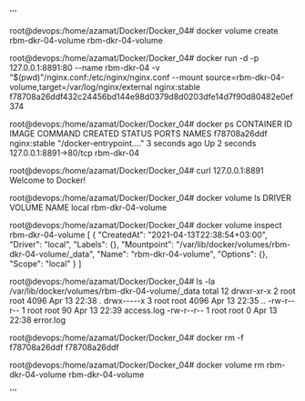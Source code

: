 '''

root@devops:/home/azamat/Docker/Docker_04# docker volume create rbm-dkr-04-volume
rbm-dkr-04-volume

root@devops:/home/azamat/Docker/Docker_04# docker run -d -p 127.0.0.1:8891:80 --name rbm-dkr-04 -v "$(pwd)"/nginx.conf:/etc/nginx/nginx.conf --mount source=rbm-dkr-04-volume,target=/var/log/nginx/external nginx:stable
f78708a26ddf432c24456bd144e98d0379d8d0203dfe14d7f90d80482e0ef374

root@devops:/home/azamat/Docker/Docker_04# docker ps
CONTAINER ID   IMAGE          COMMAND                  CREATED         STATUS         PORTS                    NAMES
f78708a26ddf   nginx:stable   "/docker-entrypoint.…"   3 seconds ago   Up 2 seconds   127.0.0.1:8891->80/tcp   rbm-dkr-04

root@devops:/home/azamat/Docker/Docker_04# curl  127.0.0.1:8891
Welcome to Docker!

root@devops:/home/azamat/Docker/Docker_04# docker volume ls
DRIVER    VOLUME NAME
local     rbm-dkr-04-volume

root@devops:/home/azamat/Docker/Docker_04# docker volume inspect rbm-dkr-04-volume
[
    {
        "CreatedAt": "2021-04-13T22:38:54+03:00",
        "Driver": "local",
        "Labels": {},
        "Mountpoint": "/var/lib/docker/volumes/rbm-dkr-04-volume/_data",
        "Name": "rbm-dkr-04-volume",
        "Options": {},
        "Scope": "local"
    }
]

root@devops:/home/azamat/Docker/Docker_04# ls -la /var/lib/docker/volumes/rbm-dkr-04-volume/_data
total 12
drwxr-xr-x 2 root root 4096 Apr 13 22:38 .
drwx-----x 3 root root 4096 Apr 13 22:35 ..
-rw-r--r-- 1 root root   90 Apr 13 22:39 access.log
-rw-r--r-- 1 root root    0 Apr 13 22:38 error.log

root@devops:/home/azamat/Docker/Docker_04# docker rm -f f78708a26ddf
f78708a26ddf

root@devops:/home/azamat/Docker/Docker_04# docker volume rm rbm-dkr-04-volume
rbm-dkr-04-volume

'''
